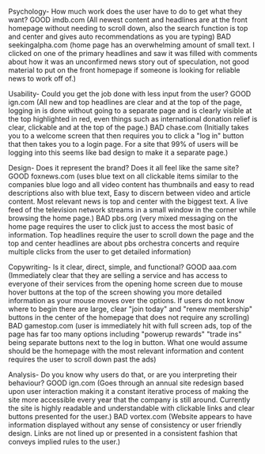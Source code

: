 Psychology- How much work does the user have to do to get what they want?
GOOD imdb.com (All newest content and headlines are at the front homepage without needing to scroll down, also the search function is top and center and gives auto recommendations as you are typing)
BAD seekingalpha.com (home page has an overwhelming amount of small text. I clicked on one of the primary headlines and saw it was filled with comments about how it was an unconfirmed news story out of speculation, not good material to put on the front homepage if someone is looking for reliable news to work off of.)

Usability- Could you get the job done with less input from the user?
GOOD ign.com (All new and top headlines are clear and at the top of the page, logging in is done without going to a separate page and is clearly visible at the top highlighted in red, even things such as international donation relief is clear, clickable and at the top of the page.)
BAD chase.com (Initially takes you to a welcome screen that then requires you to click a "log in" button that then takes you to a login page. For a site that 99% of users will be logging into this seems like bad design to make it a separate page.)

Design- Does it represent the brand? Does it all feel like the same site?
GOOD foxnews.com (uses blue text on all clickable items similar to the companies blue logo and all video content has thumbnails and easy to read descriptions also with blue text, Easy to discern between video and article content. Most relevant news is top and center with the biggest text. A live feed of the television network streams in a small window in the corner while browsing the home page.)
BAD pbs.org (very mixed messaging on the home page requires the user to click just to access the most basic of information. Top headlines require the user to scroll down the page and the top and center headlines are about pbs orchestra concerts and require multiple clicks from the user to get detailed information)

Copywriting- Is it clear, direct, simple, and functional?
GOOD aaa.com (Immediately clear that they are selling a service and has access to everyone of their services from the opening home screen due to mouse hover buttons at the top of the screen showing you more detailed information as your mouse moves over the options. If users do not know where to begin there are large, clear "join today" and "renew membership" buttons in the center of the homepage that does not require any scrolling)
BAD gamestop.com (user is immediately hit with full screen ads, top of the page has far too many options including "powerup rewards" "trade ins" being separate buttons next to the log in button. What one would assume should be the homepage with the most relevant information and content requires the user to scroll down past the ads)

Analysis- Do you know why users do that, or are you interpreting their behaviour?
GOOD ign.com (Goes through an annual site redesign based upon user interaction making it a constant iterative process of making the site more accessible every year that the company is still around. Currently the site is highly readable and understandable with clickable links and clear buttons presented for the user.)
BAD vortex.com (Website appears to have information displayed without any sense of consistency or user friendly design. Links are not lined up or presented in a consistent fashion that conveys implied rules to the user.)
